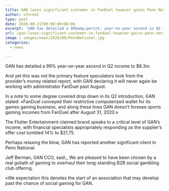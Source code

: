 ```yaml
---
title: GAN loses significant customer in FanDuel however gains Penn National
author: xforeal 
type: post
date: 2020-08-21T00:00:00+00:00
excerpt: 'GAN has detailed a 99&amp;percnt; year-on-year ascend in Q2 income to $8 '
url: /gan-loses-significant-customer-in-fanduel-however-gains-penn-national/
image : images/news/2020/08/PennNational.jpg
categories:
  - news

---
```

GAN has detailed a 99&percnt; year-on-year ascend in Q2 income to $8.3m. 

And yet this was not the primary feature speculators took from the provider&#8217;s money related report, with GAN declaring it will never again be working with administrator FanDuel past August. 

In a note to some degree covered drop down in its Q2 introduction, GAN stated: &#171;FanDuel conveyed their restrictive computerized wallet for its games gaming business, and along these lines GAN doesn&#8217;t foresee sports gaming incomes from FanDuel after August 31, 2020.&#187; 

The Flutter Entertainment-claimed brand speaks to a critical level of GAN&#8217;s income, with financial specialists appropriately responding as the supplier&#8217;s offer cost tumbled 14&percnt; to $21.75. 

Perhaps relaxing the blow, GAN has reported another significant client in Penn National. 

Jeff Berman, GAN CCO, said:_ We are pleased to have been chosen by a real goliath of gaming to overhaul their long-standing B2B social gambling club offering. 

&#171;We expectation this denotes the start of an association that may develop past the chance of social gaming for GAN.